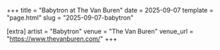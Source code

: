 +++
title = "Babytron at The Van Buren"
date = 2025-09-07
template = "page.html"
slug = "2025-09-07-babytron"

[extra]
artist = "Babytron"
venue = "The Van Buren"
venue_url = "https://www.thevanburen.com/"
+++
